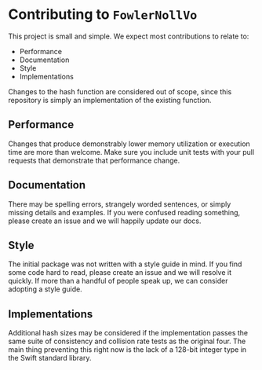 # Contributing to `FowlerNollVo`

This project is small and simple. We expect most contributions to relate to:
* Performance
* Documentation
* Style
* Implementations

Changes to the hash function are considered out of scope, since this repository is simply an implementation of the existing function.

## Performance

Changes that produce demonstrably lower memory utilization or execution time are more than welcome.
Make sure you include unit tests with your pull requests that demonstrate that performance change.

## Documentation

There may be spelling errors, strangely worded sentences, or simply missing details and examples.
If you were confused reading something, please create an issue and we will happily update our docs.

## Style

The initial package was not written with a style guide in mind.
If you find some code hard to read, please create an issue and we will resolve it quickly.
If more than a handful of people speak up, we can consider adopting a style guide.

## Implementations

Additional hash sizes may be considered if the implementation passes the same suite of consistency and collision rate tests as the original four.
The main thing preventing this right now is the lack of a 128-bit integer type in the Swift standard library.
